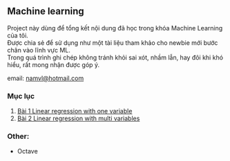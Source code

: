 ## Machine learning  

Project này dùng để tổng kết nội dung đã học trong khóa Machine Learning của tôi.  
Được chia sẻ để sử dụng như một tài liệu tham khảo cho newbie mới bước chân vào lĩnh vực ML.  
Trong quá trình ghi chép không tránh khỏi sai xót, nhầm lẫn, hay đôi khi khó hiểu,
rất mong nhận được góp ý.  

email: namvl@hotmail.com  

### Mục lục
1. [Bài 1 Linear regression with one variable]('/MachineLearning_Lesson1.md')  
2. [Bài 2 Linear regression with multi variables]('/MachineLearning_Lesson2.md')  


### Other:  
* Octave 